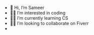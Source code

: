 - 👋 Hi, I’m Sameer
- 👨‍🔬 I’m interested in coding
- 👨‍🎓 I’m currently learning CS
- 👨‍💻 I’m looking to collaborate on Fiverr
- 

<!---
ScientistSameer/ScientistSameer is a ✨ special ✨ repository because its `README.md` (this file) appears on your GitHub profile.
You can click the Preview link to take a look at your changes.
--->
